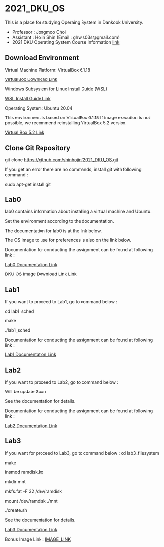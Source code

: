 # 2021_DKU_OS


This is a place for studying Operaing System in Dankook University.
- Professor : Jongmoo Choi
- Assistant : Hojin Shin (Email : ghwls03s@gmail.com)
- 2021 DKU Operating System Course Information [link](http://embedded.dankook.ac.kr/~choijm/course/course.html)


## Download Environment
Virtual Machine Platform: VirtualBox 6.1.18

[VirtualBox Download Link](https://www.virtualbox.org/wiki/Downloads)

Windows Subsystem for Linux Install Guide (WSL)

[WSL Install Guide Link](https://docs.microsoft.com/ko-KR/windows/wsl/install-win10#step-4---download-the-linux-kernel-update-package)

Operating System: Ubuntu 20.04

This environment is based on VirtualBox 6.1.18
If image execution is not possible, we recommend reinstalling VirtualBox 5.2 version.

[Virtual Box 5.2 Link](https://www.virtualbox.org/wiki/Download_Old_Builds_5_2)

## Clone Git Repository
git clone https://github.com/shinhojin/2021_DKU_OS.git

If you get an error there are no commands, install git with following command :

sudo apt-get install git

## Lab0

lab0 contains information about installing a virtual machine and Ubuntu.

Set the environment according to the documentation.

The documentation for lab0 is at the link below.

The OS image to use for preferences is also on the link below.

Documentation for conducting the assignment can be found at following link :

[Lab0 Documentation Link]()

DKU OS Image Download Link [Link](https://drive.google.com/file/d/11vOOjmYY-kWOY2u1andpluxYBdSQT-EA/view?usp=sharing)


## Lab1
If you want to proceed to Lab1, go to command below :

cd lab1_sched

make

./lab1_sched

Documentation for conducting the assignment can be found at following link :

[Lab1 Documentation Link](https://drive.google.com/file/d/1mYGDew24HVDfdBL1VkqQuCpRC9JRzaKU/view?usp=sharing)

## Lab2
If you want to proceed to Lab2, go to command below :

Will be update Soon

See the documentation for details.

Documentation for conducting the assignment can be found at following link :

[Lab2 Documentation Link]()

## Lab3

If you want for proceed to Lab3, go to command below :
cd lab3_filesystem

make

insmod ramdisk.ko

mkdir mnt

mkfs.fat -F 32 /dev/ramdisk

mount /dev/ramdisk ./mnt

./create.sh

See the documentation for details.

[Lab3 Documentation Link]()

Bonus Image Link : [IMAGE_LINK](https://drive.google.com/open?id=1nDOef1QCtXNO49R87IVuYgpwCOdOsPK7)
